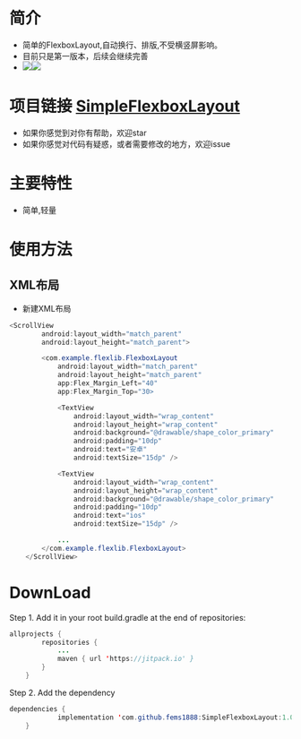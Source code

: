 简介
====
* 简单的FlexboxLayout,自动换行、排版,不受横竖屏影响。
* 目前只是第一版本，后续会继续完善
* ![](http://g.recordit.co/TyIC2okoVQ.gif)![](http://g.recordit.co/nYpoJLD5VJ.gif)


项目链接 [SimpleFlexboxLayout](https://github.com/fems1888/SimpleFlexboxLayout)
===
* 如果你感觉到对你有帮助，欢迎star
* 如果你感觉对代码有疑惑，或者需要修改的地方，欢迎issue

主要特性
===
* 简单,轻量

使用方法
===
XML布局
--

* 新建XML布局
```Java
<ScrollView
        android:layout_width="match_parent"
        android:layout_height="match_parent">

        <com.example.flexlib.FlexboxLayout
            android:layout_width="match_parent"
            android:layout_height="match_parent"
            app:Flex_Margin_Left="40"
            app:Flex_Margin_Top="30>

            <TextView
                android:layout_width="wrap_content"
                android:layout_height="wrap_content"
                android:background="@drawable/shape_color_primary"
                android:padding="10dp"
                android:text="安卓"
                android:textSize="15dp" />

            <TextView
                android:layout_width="wrap_content"
                android:layout_height="wrap_content"
                android:background="@drawable/shape_color_primary"
                android:padding="10dp"
                android:text="ios"
                android:textSize="15dp" />

            ...
        </com.example.flexlib.FlexboxLayout>
    </ScrollView>
```


DownLoad
=====
Step 1. Add it in your root build.gradle at the end of repositories:

```java
allprojects {
		repositories {
			...
			maven { url 'https://jitpack.io' }
		}
	}
```
Step 2. Add the dependency
```java
dependencies {
	        implementation 'com.github.fems1888:SimpleFlexboxLayout:1.0.0'
	}
```

   
   





